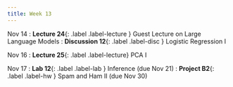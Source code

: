 ```yaml
---
title: Week 13
---
```


Nov 14
: **Lecture 24**{: .label .label-lecture } Guest Lecture on Large Language Models
: **Discussion 12**{: .label .label-disc } Logistic Regression I

Nov 16
: **Lecture 25**{: .label .label-lecture} PCA I

Nov 17
: **Lab 12**{: .label .label-lab } Inference (due Nov 21)
: **Project B2**{: .label .label-hw } Spam and Ham II (due Nov 30)
